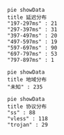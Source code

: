 
```mermaid
pie showData
title 延迟分布
"197-297ms" : 21
"297-397ms" : 31
"397-497ms" : 20
"497-597ms" : 19
"597-697ms" : 90
"697-797ms" : 53
"797-897ms" : 1
```
```mermaid
pie showData
title 地域分布
"未知" : 235
```
```mermaid
pie showData
title 协议分布
"ss" : 88
"vless" : 118
"trojan" : 29
```